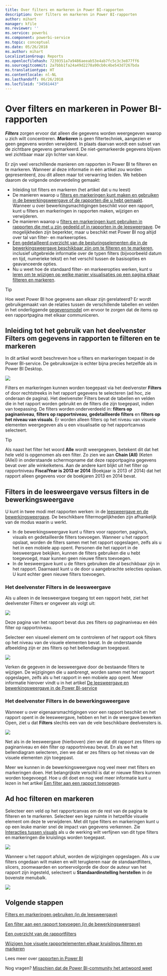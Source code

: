 ```yaml
---
title: Over filters en markeren in Power BI-rapporten
description: Over filters en markeren in Power BI-rapporten
author: mihart
manager: kfile
ms.reviewer: ''
ms.service: powerbi
ms.component: powerbi-service
ms.topic: conceptual
ms.date: 05/26/2018
ms.author: mihart
LocalizationGroup: Reports
ms.openlocfilehash: 7239351a7a9486aeeab53e4ab7fc5c3c3e877ff6
ms.sourcegitcommit: 2a7bbb1fa24a49d2278a90cb0c4be543d7267bda
ms.translationtype: HT
ms.contentlocale: nl-NL
ms.lasthandoff: 06/26/2018
ms.locfileid: "34561443"
---
```

# <a name="about-filters-and-highlighting-in-power-bi-reports"></a>Over filters en markeren in Power BI-rapporten
***Filters*** zorgen ervoor dat alleen die gegevens worden weergegeven waarop u zich wilt concentreren.  ***Markeren*** is geen filtertechniek, aangezien er geen gegevens worden verwijderd. In plaats daarvan wordt een subset van de zichtbare gegevens gemarkeerd. De niet-gemarkeerde gegevens blijven wel zichtbaar maar zijn lichter van kleur.

Er zijn veel verschillende manieren om rapporten in Power BI te filteren en te markeren. Wanneer al deze informatie in één artikel zou worden gepresenteerd, zou dit alleen maar tot verwarring leiden. We hebben daarom de volgende onderverdeling gemaakt:

* Inleiding tot filters en markeren (het artikel dat u nu leest)
* De manieren waarop u [filters en markeringen kunt maken en gebruiken in de bewerkingsweergave of de rapporten die u hebt gemaakt](power-bi-report-add-filter.md). Wanneer u over bewerkingsmachtigingen beschikt voor een rapport, kunt u filters en markeringen in rapporten maken, wijzigen en verwijderen.
* De manieren waarop u [filters en markeringen kunt gebruiken in rapporten die met u zijn gedeeld of in rapporten in de leesweergave](service-reading-view-and-editing-view.md). De mogelijkheden zijn beperkter, maar u beschikt met Power BI nog altijd over tal van filter- en markeeropties.  
* [Een gedetailleerd overzicht van de besturingselementen die in de bewerkingsweergave beschikbaar zijn om te filteren en te markeren](power-bi-how-to-report-filter.md), inclusief uitgebreide informatie over de typen filters (bijvoorbeeld datum en tijd, numerieke tekst) en het verschil tussen de basisopties en geavanceerde opties.
* Nu u weet hoe de standaard filter- en markeeropties werken, kunt u [leren om te wijzigen op welke manier visualisaties op een pagina elkaar filteren en markeren](service-reports-visual-interactions.md).

> [!TIP]
> Hoe weet Power BI hoe gegevens aan elkaar zijn gerelateerd?  Er wordt gebruikgemaakt van de relaties tussen de verschillende tabellen en velden in het onderliggende [gegevensmodel](https://support.office.com/article/Create-a-Data-Model-in-Excel-87e7a54c-87dc-488e-9410-5c75dbcb0f7b?ui=en-US&rs=en-US&ad=US) om ervoor te zorgen dat de items op een rapportpagina met elkaar communiceren.
> 
> 

## <a name="introduction-to-filters-and-highlighting-in-reports-using-the-filters-pane"></a>Inleiding tot het gebruik van het deelvenster Filters om gegevens in rapporten te filteren en te markeren
 In dit artikel wordt beschreven hoe u filters en markeringen toepast in de Power BI-service.  De gebruikswijze is echter bijna precies hetzelfde als in Power BI Desktop.  

![](media/power-bi-reports-filters-and-highlighting/power-bi-add-filter-reading-view.png)

Filters en markeringen kunnen worden toegepast via het deelvenster **Filters** of door rechtstreeks in het rapport gegevens te selecteren (ad hoc, zie onderaan de pagina). Het deelvenster Filters bevat de tabellen en velden die in het rapport worden gebruikt en de filters die zijn toegepast, indien van toepassing. De filters worden onderverdeeld in: **filters op paginaniveau**, **filters op rapportniveau**, **gedetailleerde filters** en **filters op het niveau van visuals**.  Er worden alleen filters op het niveau van visuele elementen weergegeven als u een visualisatie op het rapportcanvas selecteert.

> [!TIP]
> Als naast het filter het woord **Alle** wordt weergegeven, betekent dit dat het hele veld is opgenomen als een filter.  Zo zien we aan **Chain (All)** (Keten (Alle)) in onderstaande schermopname dat deze rapportpagina gegevens bevat over alle winkelketens.  Aan de andere kant blijkt uit het filter op rapportniveau **FiscalYear is 2013 or 2014** (Boekjaar is 2013 of 2014) dat het rapport alleen gegevens voor de boekjaren 2013 en 2014 bevat.
> 
> 

## <a name="filters-in-reading-view-versus-editing-view"></a>Filters in de leesweergave versus filters in de bewerkingsweergave
U kunt in twee modi met rapporten werken: in de [leesweergave en de bewerkingsweergave](service-reading-view-and-editing-view.md).  De beschikbare filtermogelijkheden zijn afhankelijk van de modus waarin u werkt.

* In de bewerkingsweergave kunt u filters voor rapporten, pagina’s, visuals en gedetailleerde filters toevoegen. Wanneer u het rapport opslaat, worden de filters samen met het rapport opgeslagen, zelfs als u het in een mobiele app opent. Personen die het rapport in de leesweergave bekijken, kunnen de filters gebruiken die u hebt toegevoegd, maar kunnen geen nieuwe filters toevoegen.
* In de leesweergave kunt u de filters gebruiken die al beschikbaar zijn in het rapport. Daarnaast kunt u de door u aangebrachte selecties opslaan.  U kunt echter geen nieuwe filters toevoegen.

### <a name="the-filters-pane-in-reading-view"></a>Het deelvenster Filters in de leesweergave
Als u alleen in de leesweergave toegang tot een rapport hebt, ziet het deelvenster Filters er ongeveer als volgt uit:

![](media/power-bi-reports-filters-and-highlighting/power-bi-filter-reading-view.png)

Deze pagina van het rapport bevat dus zes filters op paginaniveau en één filter op rapportniveau.

Selecteer een visueel element om te controleren of het rapport ook filters op het niveau van de visuele elementen bevat. In de onderstaande afbeelding zijn er zes filters op het bellendiagram toegepast.

![](media/power-bi-reports-filters-and-highlighting/power-bi-filter-visual-level.png)

Verken de gegeven in de leesweergave door de bestaande filters te wijzigen. De wijzigingen die u aanbrengt, worden samen met het rapport opgeslagen, zelfs als u het rapport in een mobiele app opent. Meer informatie hierover vindt u in het artikel [De leesweergave en bewerkingsweergave in de Power BI-service](service-reading-view-and-editing-view.md)

### <a name="the-filters-pane-in-editing-view"></a>Het deelvenster Filters in de bewerkingsweergave
Wanneer u over eigenaarsmachtigingen voor een rapport beschikt en het rapport opent in de leesweergave, hebben en het in de weergave bewerken Open, ziet u dat **Filters** slechts een van de vele beschikbare deelvensters is.

![](media/power-bi-reports-filters-and-highlighting/power-bi-add-filter-editing-view.png)

Net als in de leesweergave (hierboven) zien we dat dit rapport zes filters op paginaniveau en één filter op rapportniveau bevat. En als we het bellendiagram selecteren, zien we dat er zes filters op het niveau van de visuele elementen zijn toegepast.

Meer we kunnen in de bewerkingsweergave nog veel meer met filters en markeringen doen. Het belangrijkste verschil is dat er nieuwe filters kunnen worden toegevoegd. Hoe u dit doet en nog veel meer informatie kunt u lezen in het artikel [Een filter aan een rapport toevoegen](power-bi-report-add-filter.md).

## <a name="ad-hoc-filtering-and-highlighting"></a>Ad hoc filteren en markeren
Selecteer een veld op het rapportcanvas om de rest van de pagina te filteren en te markeren. Selecteer een lege ruimte in hetzelfde visuele element om deze te verwijderen. Met dit type filters en markeringen kunt u op een leuke manier snel de impact van gegevens verkennen. Zie [Interacties tussen visuals](service-reports-visual-interactions.md) als u de werking wilt verfijnen van dit type filters en markeringen die kruislings worden toegepast.

![](media/power-bi-reports-filters-and-highlighting/power-bi-adhoc-filter.gif)

Wanneer u het rapport afsluit, worden de wijzigingen opgeslagen. Als u uw filters ongedaan wilt maken en wilt terugkeren naar de standaardfilters, slicers, zoomwaarden en sorteervolgorde die door de auteur van het rapport zijn ingesteld, selecteert u **Standaardinstelling herstellen** in de bovenste menubalk.

![](media/power-bi-reports-filters-and-highlighting/power-bi-reset-to-default.png)

## <a name="next-steps"></a>Volgende stappen
[Filters en markeringen gebruiken (in de leesweergave)](service-reading-view-and-editing-view.md)

[Een filter aan een rapport toevoegen (in de bewerkingsweergave)](power-bi-report-add-filter.md)

[Een overzicht van de rapportfilters](power-bi-how-to-report-filter.md)

[Wijzigen hoe visuele rapportelementen elkaar kruislings filteren en markeren](service-reports-visual-interactions.md)

Lees meer over [rapporten in Power BI](service-reports.md)

Nog vragen? [Misschien dat de Power BI-community het antwoord weet](http://community.powerbi.com/)

